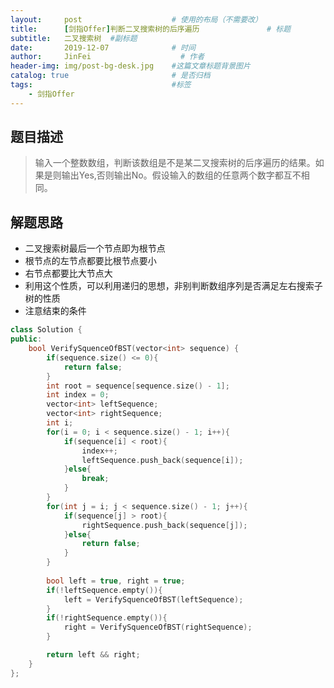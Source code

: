```yaml
---
layout:     post                    # 使用的布局（不需要改） 
title:      [剑指Offer]判断二叉搜索树的后序遍历               # 标题  
subtitle:   二叉搜索树  #副标题 
date:       2019-12-07              # 时间 
author:     JinFei                    # 作者 
header-img: img/post-bg-desk.jpg    #这篇文章标题背景图片 
catalog: true                       # 是否归档 
tags:                               #标签     
    - 剑指Offer 
---
```


## 题目描述

> 输入一个整数数组，判断该数组是不是某二叉搜索树的后序遍历的结果。如果是则输出Yes,否则输出No。假设输入的数组的任意两个数字都互不相同。

## 解题思路
- 二叉搜索树最后一个节点即为根节点
- 根节点的左节点都要比根节点要小
- 右节点都要比大节点大
- 利用这个性质，可以利用递归的思想，非别判断数组序列是否满足左右搜索子树的性质
- 注意结束的条件

```C++
class Solution {
public:
    bool VerifySquenceOfBST(vector<int> sequence) {
        if(sequence.size() <= 0){
            return false;
        }
        int root = sequence[sequence.size() - 1];
        int index = 0;
        vector<int> leftSequence;
        vector<int> rightSequence;
        int i;
        for(i = 0; i < sequence.size() - 1; i++){
            if(sequence[i] < root){
                index++;
                leftSequence.push_back(sequence[i]);
            }else{
                break;
            }
        }
        for(int j = i; j < sequence.size() - 1; j++){
            if(sequence[j] > root){
                rightSequence.push_back(sequence[j]);
            }else{
                return false;
            }
        }
        
        bool left = true, right = true;
        if(!leftSequence.empty()){
            left = VerifySquenceOfBST(leftSequence);
        }
        if(!rightSequence.empty()){
            right = VerifySquenceOfBST(rightSequence);
        }

        return left && right;
    }
};
```

  